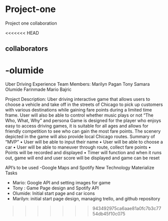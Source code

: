 # Project-one
Project one collaboration

<<<<<<< HEAD
## collaborators
-olumide
=======
Uber Driving Experience
Team Members:
Marilyn Pagan
Tony Samara
Olumide Farinmade
Mario Bajric

Project Description:
Uber driving interactive game that allows users to choose a vehicle and take off in the streets of Chicago to pick up customers with various destinations while gaining fare points during a limited time frame. User will also be able to control whether music plays or not
“The Who, What, Why” and persona
Game is designed for the player who enjoys easy to access driving games, it is suitable for all ages and allows for friendly competition to see who can gain the most fare points. The scenery depicted in the game will also provide local Chicago routes. 
Summary of “MVP”
•	User will be able to input their name 
•	User will be able to choose a car 
•	User will be able to maneuver through route, collect fare points 
•	Points will be recorded and displayed 
•	Timer will function and when it runs out, game will end and user score will be displayed and game can be reset

API’s to be used
-Google Maps and Spotify
New Technology
Materialize
Tasks
-	Mario: Google API and setting images for game
-	 Tony : Game Page design and Spotify API
-	Olumide: Initial start page and car icons
-	Marilyn: initial start page design, managing trello, and github repository


>>>>>>> 943492975ca6aae81a0fc7b3c7754db45f10c075
